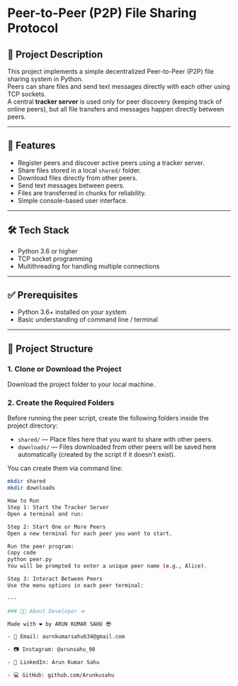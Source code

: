 # Peer-to-Peer (P2P) File Sharing Protocol

## 🧠 Project Description

This project implements a simple decentralized Peer-to-Peer (P2P) file sharing system in Python.  
Peers can share files and send text messages directly with each other using TCP sockets.  
A central **tracker server** is used only for peer discovery (keeping track of online peers), but all file transfers and messages happen directly between peers.

---

## 🚀 Features

- Register peers and discover active peers using a tracker server.
- Share files stored in a local `shared/` folder.
- Download files directly from other peers.
- Send text messages between peers.
- Files are transferred in chunks for reliability.
- Simple console-based user interface.

---

## 🛠 Tech Stack

- Python 3.6 or higher
- TCP socket programming
- Multithreading for handling multiple connections

---

## ✅ Prerequisites

- Python 3.6+ installed on your system  
- Basic understanding of command line / terminal

---


## 📂 Project Structure

### 1. Clone or Download the Project

Download the project folder to your local machine.

### 2. Create the Required Folders

Before running the peer script, create the following folders inside the project directory:

- `shared/` — Place files here that you want to share with other peers.
- `downloads/` — Files downloaded from other peers will be saved here automatically (created by the script if it doesn't exist).

You can create them via command line:

```bash
mkdir shared
mkdir downloads

How to Run
Step 1: Start the Tracker Server
Open a terminal and run:

Step 2: Start One or More Peers
Open a new terminal for each peer you want to start.

Run the peer program:
Copy code
python peer.py
You will be prompted to enter a unique peer name (e.g., Alice).

Step 3: Interact Between Peers
Use the menu options in each peer terminal:

---

### 👨‍💻 About Developer ✈️

Made with ❤️ by ARUN KUMAR SAHU 😎

- 📧 Email: aurnkumarsahu634@gmail.com

- 📷 Instagram: @arunsahu_98

- 💼 LinkedIn: Arun Kumar Sahu

- 💻 GitHub: github.com/Arunkusahu
